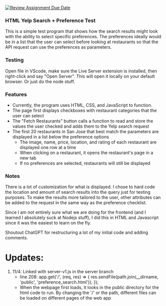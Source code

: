 [![Review Assignment Due Date](https://classroom.github.com/assets/deadline-readme-button-22041afd0340ce965d47ae6ef1cefeee28c7c493a6346c4f15d667ab976d596c.svg)](https://classroom.github.com/a/Qo7P6ILb)

### HTML Yelp Search + Preference Test
This is a simple test program that shows how the search results might look with the ability to select specific preferences.
The preferences ideally would be in a list that the user can select before looking at restaurants so that the API request can use the preferences as parameters.

### Testing
Open file in VScode, make sure the Live Server extension is installed, then right-click and say "Open Server". This will open it locally on your default browser. Or just do the node stuff.

### Features
* Currently, the program uses HTML, CSS, and JavaScript to function.
* The page first displays checkboxes with restaurant categories that the user can select
* The "Fetch Restaurants" button calls a function to read and store the values the user checked and adds them to the Yelp search request
* The first 20 restaurants in San Jose that best match the parameters are displayed in a list below the preference options
    * The image, name, price, location, and rating of each restaurant are displayed one row at a time
    * When clicking on a restaurant, it opens the restaurant's page in a new tab
    * If no preferences are selected, restaurants will still be displayed

### Notes
There is a lot of customization for what is displayed. I chose to hard code the location and amount of search results into the query just for testing purposes. To make the results more tailored to the user, other attributes can be added to the request in the same way as the preference checklist.

Since I am not entirely sure what we are doing for the frontend (and I learned I absolutely suck at Nodejs stuff), I did this in HTML and Javascript since it was the easiest to learn on the fly.

Shoutout ChatGPT for restructuring a lot of my initial code and adding comments.

# Updates:
1. 11/4: Linked with server-v1.js in the server branch
    - line 208: app.get('/', (req, res) => {
    res.sendFile(path.join(__dirname, 'public', 'preference_search.html'));
});
    - When the webpage first loads, it looks in the public directory for the html code to run. By changing the '/' or the path, different files can be loaded on different pages of the web app